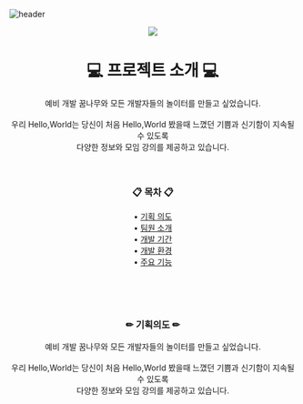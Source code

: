 ![header](https://capsule-render.vercel.app/api?type=waving&color=timeGradient&text=Hello%20World%20👋&animation=twinkling&fontSize=35&fontAlignY=40&fontAlign=70&height=250)


 
<div align="center" rel="noopener noreferrer">
 <a target="_blank">
   <img withd-"400px" src="file:///C:/Users/2080pc/Desktop/KakaoTalk_20231018_230224215.png" style="max-width: 100%;">  
 </a>

</div>


 <h1 align="center"> 💻 프로젝트 소개 💻 </h1>
 <p align="center"> 예비 개발 꿈나무와 모든 개발자들의 놀이터를 만들고 싶었습니다. <br><br>
                    우리 Hello,World는 당신이 처음 Hello,World 봤을때 느꼈던 기쁨과 신기함이 지속될 수 있도록<br> 
                    다양한 정보와 모임 강의를 제공하고 있습니다.<br><br><br></p>

<h3 align="center"> 📋 목차 📋 </h3>
<p align="center">• <a href="">기획 의도</a> <br>
• <a href="">팀원 소개</a> <br>
• <a href="">개발 기간</a> <br>
• <a href="">개발 환경</a> <br>
• <a href="">주요 기능</a>
</p>
<br><br><br>
<h3 align="center"> ✏ 기획의도 ✏ </h3>
<p align="center"> 예비 개발 꿈나무와 모든 개발자들의 놀이터를 만들고 싶었습니다. <br><br>
                    우리 Hello,World는 당신이 처음 Hello,World 봤을때 느꼈던 기쁨과 신기함이 지속될 수 있도록<br> 
                    다양한 정보와 모임 강의를 제공하고 있습니다.</p>

 
